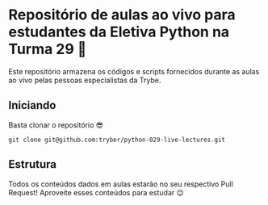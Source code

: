 # Repositório de aulas ao vivo para estudantes da Eletiva Python na Turma 29 🐍

Este repositório armazena os códigos e scripts fornecidos durante as aulas ao vivo pelas pessoas especialistas da Trybe.

## Iniciando

Basta clonar o repositório 😎

```
git clone git@github.com:tryber/python-029-live-lectures.git
```

## Estrutura

Todos os conteúdos dados em aulas estarão no seu respectivo Pull Request! Aproveite esses conteúdos para estudar 😉
